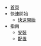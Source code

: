 - [首頁](/)
- 快速開始
  - [快速開始](quickstart.md)
- 指南
  - [安裝](guide/install.md)
  - [配置](guide/config.md)
